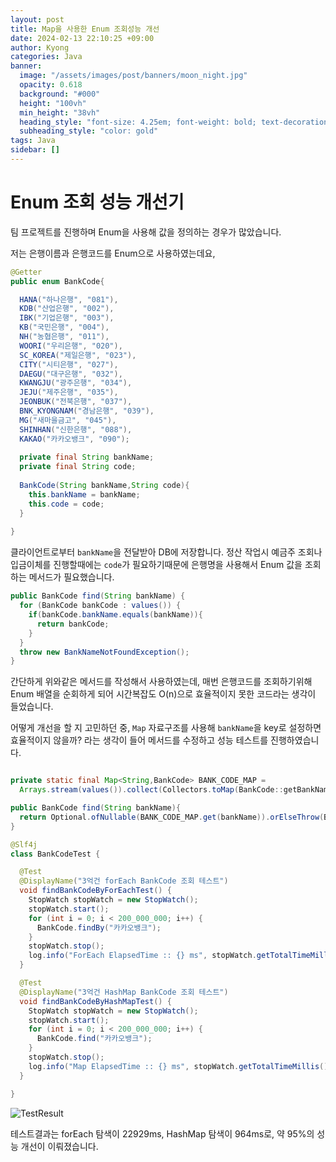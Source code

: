 ```yaml
---
layout: post
title: Map을 사용한 Enum 조회성능 개선
date: 2024-02-13 22:10:25 +09:00
author: Kyong
categories: Java
banner:
  image: "/assets/images/post/banners/moon_night.jpg"
  opacity: 0.618
  background: "#000"
  height: "100vh"
  min_height: "38vh"
  heading_style: "font-size: 4.25em; font-weight: bold; text-decoration: underline"
  subheading_style: "color: gold"
tags: Java
sidebar: []
---
```

# Enum 조회 성능 개선기
팀 프로젝트를 진행하며 Enum을 사용해 값을 정의하는 경우가 많았습니다.

저는 은행이름과 은행코드를 Enum으로 사용하였는데요,
```java
@Getter
public enum BankCode{

  HANA("하나은행", "081"),
  KDB("산업은행", "002"),
  IBK("기업은행", "003"),
  KB("국민은행", "004"),
  NH("농협은행", "011"),
  WOORI("우리은행", "020"),
  SC_KOREA("제일은행", "023"),
  CITY("시티은행", "027"),
  DAEGU("대구은행", "032"),
  KWANGJU("광주은행", "034"),
  JEJU("제주은행", "035"),
  JEONBUK("전북은행", "037"),
  BNK_KYONGNAM("경남은행", "039"),
  MG("새마을금고", "045"),
  SHINHAN("신한은행", "088"),
  KAKAO("카카오뱅크", "090");
  
  private final String bankName;
  private final String code;
  
  BankCode(String bankName,String code){
    this.bankName = bankName;
    this.code = code;
  }
  
}
```

클라이언트로부터 `bankName`을 전달받아 DB에 저장합니다. 정산 작업시 예금주 조회나 입금이체를 진행할때에는 `code`가 필요하기때문에 은행명을 사용해서 Enum 값을 조회하는 메서드가 필요했습니다.

```java
public BankCode find(String bankName) {
  for (BankCode bankCode : values()) {
    if(bankCode.bankName.equals(bankName)){
      return bankCode;
    }
  }
  throw new BankNameNotFoundException();
}
```

간단하게 위와같은 메서드를 작성해서 사용하였는데, 매번 은행코드를 조회하기위해 Enum 배열을 순회하게 되어 시간복잡도 O(n)으로 효율적이지 못한 코드라는 생각이 들었습니다.

어떻게 개선을 할 지 고민하던 중, `Map` 자료구조를 사용해 `bankName`을 key로 설정하면 효율적이지 않을까? 라는 생각이 들어 메서드를 수정하고 성능 테스트를 진행하였습니다.
```java

private static final Map<String,BankCode> BANK_CODE_MAP = 
  Arrays.stream(values()).collect(Collectors.toMap(BankCode::getBankName),Function.identity()); 

public BankCode find(String bankName){
  return Optional.ofNullable(BANK_CODE_MAP.get(bankName)).orElseThrow(BankNameNotFoundException::new);
}
```

```java
@Slf4j
class BankCodeTest {

  @Test
  @DisplayName("3억건 forEach BankCode 조회 테스트")
  void findBankCodeByForEachTest() {
    StopWatch stopWatch = new StopWatch();
    stopWatch.start();
    for (int i = 0; i < 200_000_000; i++) {
      BankCode.findBy("카카오뱅크");
    }
    stopWatch.stop();
    log.info("ForEach ElapsedTime :: {} ms", stopWatch.getTotalTimeMillis());
  }

  @Test
  @DisplayName("3억건 HashMap BankCode 조회 테스트")
  void findBankCodeByHashMapTest() {
    StopWatch stopWatch = new StopWatch();
    stopWatch.start();
    for (int i = 0; i < 200_000_000; i++) {
      BankCode.find("카카오뱅크");
    }
    stopWatch.stop();
    log.info("Map ElapsedTime :: {} ms", stopWatch.getTotalTimeMillis());
  }

}
```

![TestResult](https://kihong1602.github.io/storage/images/enumsearch/enum_search_testpng.png)

테스트결과는 forEach 탐색이 22929ms, HashMap 탐색이 964ms로, 약 95%의 성능 개선이 이뤄졌습니다.
